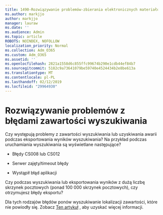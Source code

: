 ```yaml
---
title: 1490-Rozwiązywanie problemów-zbierania elektronicznych materiałów dowodowych błędy
ms.author: markjjo
author: markjjo
manager: lauraw
ms.date: ''
ms.audience: Admin
ms.topic: article
ROBOTS: NOINDEX, NOFOLLOW
localization_priority: Normal
ms.collection: Adm_O365
ms.custom: Adm_O365
ms.assetid: ''
ms.openlocfilehash: 2821a1558d6c855ffc99674b290e1cdb44ef84b7
ms.sourcegitcommit: 5182c9a73641079be59740e4524434b2e8be613a
ms.translationtype: MT
ms.contentlocale: pl-PL
ms.lasthandoff: 02/12/2019
ms.locfileid: "29964930"
---
```

# <a name="troubleshoot-content-search-errors"></a>Rozwiązywanie problemów z błędami zawartości wyszukiwania

Czy występują problemy z zawartości wyszukiwania lub uzyskiwania awarii podczas eksportowania wyników wyszukiwania? Na przykład podczas uruchamiania wyszukiwania są wyświetlane następujące?

- Błędy CS008 lub CS012

- Serwer zajęty/timeout błędy

- Wystąpił błąd aplikacji

Czy podczas wyszukiwania lub eksportowania wyników z dużą liczbę skrzynek pocztowych (ponad 100 000 skrzynek pocztowych), czy otrzymujesz błędy eksportu?

Dla tych rodzajów błędów ponów wyszukiwanie lokalizacji zawartości, które nie powiodły się. Zobacz [Ten artykuł](https://docs.microsoft.com/office365/securitycompliance/retry-failed-content-search) , aby uzyskać więcej informacji.
